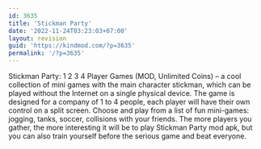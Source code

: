 ```yaml
---
id: 3635
title: 'Stickman Party'
date: '2022-11-24T03:23:03+07:00'
layout: revision
guid: 'https://kindmod.com/?p=3635'
permalink: '/?p=3635'
---
```


Stickman Party: 1 2 3 4 Player Games (MOD, Unlimited Coins) – a cool collection of mini games with the main character stickman, which can be played without the Internet on a single physical device. The game is designed for a company of 1 to 4 people, each player will have their own control on a split screen. Choose and play from a list of fun mini-games: jogging, tanks, soccer, collisions with your friends. The more players you gather, the more interesting it will be to play Stickman Party mod apk, but you can also train yourself before the serious game and beat everyone.